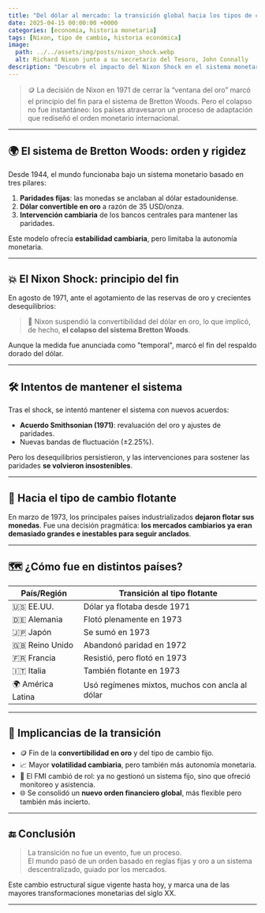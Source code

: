 ```yaml
---
title: "Del dólar al mercado: la transición global hacia los tipos de cambio flotantes"
date: 2025-04-15 00:00:00 +0000
categories: [economía, historia monetaria]
tags: [Nixon, tipo de cambio, historia económica]
image:
  path: ../../assets/img/posts/nixon_shock.webp
  alt: Richard Nixon junto a su secretario del Tesoro, John Connally
description: "Descubre el impacto del Nixon Shock en el sistema monetario internacional y sus consecuencias históricas."
---
```


> 🪙 La decisión de Nixon en 1971 de cerrar la “ventana del oro” marcó el principio del fin para el sistema de Bretton Woods. Pero el colapso no fue instantáneo: los países atravesaron un proceso de adaptación que rediseñó el orden monetario internacional.

---

## 🌍 El sistema de Bretton Woods: orden y rigidez

Desde 1944, el mundo funcionaba bajo un sistema monetario basado en tres pilares:

1. **Paridades fijas**: las monedas se anclaban al dólar estadounidense.
2. **Dólar convertible en oro** a razón de 35 USD/onza.
3. **Intervención cambiaria** de los bancos centrales para mantener las paridades.

Este modelo ofrecía **estabilidad cambiaria**, pero limitaba la autonomía monetaria.

---

## 💥 El Nixon Shock: principio del fin

En agosto de 1971, ante el agotamiento de las reservas de oro y crecientes desequilibrios:

> 🧨 Nixon suspendió la convertibilidad del dólar en oro, lo que implicó, de hecho, **el colapso del sistema Bretton Woods**.

Aunque la medida fue anunciada como "temporal", marcó el fin del respaldo dorado del dólar.

---

## 🛠️ Intentos de mantener el sistema

Tras el shock, se intentó mantener el sistema con nuevos acuerdos:

- **Acuerdo Smithsonian (1971)**: revaluación del oro y ajustes de paridades.
- Nuevas bandas de fluctuación (±2.25%).

Pero los desequilibrios persistieron, y las intervenciones para sostener las paridades **se volvieron insostenibles**.

---

## 🔁 Hacia el tipo de cambio flotante

En marzo de 1973, los principales países industrializados **dejaron flotar sus monedas**. Fue una decisión pragmática: **los mercados cambiarios ya eran demasiado grandes e inestables para seguir anclados**.

---

## 🗺️ ¿Cómo fue en distintos países?

| País/Región      | Transición al tipo flotante                     |
| ---------------- | ----------------------------------------------- |
| 🇺🇸 EE.UU.         | Dólar ya flotaba desde 1971                     |
| 🇩🇪 Alemania       | Flotó plenamente en 1973                        |
| 🇯🇵 Japón          | Se sumó en 1973                                 |
| 🇬🇧 Reino Unido    | Abandonó paridad en 1972                        |
| 🇫🇷 Francia        | Resistió, pero flotó en 1973                    |
| 🇮🇹 Italia         | También flotante en 1973                        |
| 🌍 América Latina | Usó regímenes mixtos, muchos con ancla al dólar |

---

## 🎯 Implicancias de la transición

- 🪙 Fin de la **convertibilidad en oro** y del tipo de cambio fijo.
- 📈 Mayor **volatilidad cambiaria**, pero también más autonomía monetaria.
- 🏦 El FMI cambió de rol: ya no gestionó un sistema fijo, sino que ofreció monitoreo y asistencia.
- 🌐 Se consolidó un **nuevo orden financiero global**, más flexible pero también más incierto.

---

## 🔚 Conclusión

> La transición no fue un evento, fue un proceso.  
> El mundo pasó de un orden basado en reglas fijas y oro a un sistema descentralizado, guiado por los mercados.

Este cambio estructural sigue vigente hasta hoy, y marca una de las mayores transformaciones monetarias del siglo XX.

---

